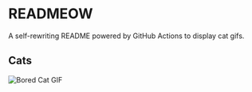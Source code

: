 # READMEOW

A self-rewriting README powered by GitHub Actions to display cat gifs.

## Cats

![Bored Cat GIF](https://media2.giphy.com/media/mlvseq9yvZhba/200.gif?cid=9acd02dab7tvsjp0f75y94tz8glejjcvsrf8fksm6u9ot09q&ep=v1_gifs_search&rid=200.gif&ct=g)

